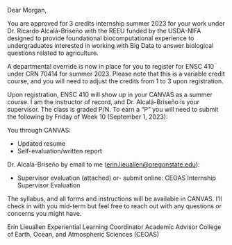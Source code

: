 Dear Morgan,
 
You are approved for 3 credits internship summer 2023 for your work under Dr. Ricardo Alcalá-Briseño with the REEU funded by the USDA-NIFA designed to provide foundational biocomputational experience to undergraduates interested in working with Big Data to answer biological questions related to agriculture.
 
A departmental override is now in place for you to register for ENSC 410 under CRN 70414 for summer 2023.  Please note that this is a variable credit course, and you will need to adjust the credits from 1 to 3 upon registration. 
 
Upon registration, ENSC 410 will show up in your CANVAS as a summer course. I am the instructor of record, and Dr. Alcalá-Briseño is your supervisor. The class is graded P/N. To earn a “P” you will need to submit the following by Friday of Week 10 (September 1, 2023):
 
You through CANVAS:

- Updated resume
- Self-evaluation/written report
 
Dr. Alcalá-Briseño by email to me (erin.lieuallen@oregonstate.edu):
 
- Supervisor evaluation (attached)  or- submit online: CEOAS Internship Supervisor Evaluation
 
The syllabus, and all forms and instructions will be available in CANVAS. I’ll check in with you mid-term but feel free to reach out with any questions or concerns you might have.

Erin Lieuallen
Experiential Learning Coordinator
Academic Advisor
College of Earth, Ocean, and Atmospheric Sciences (CEOAS)
